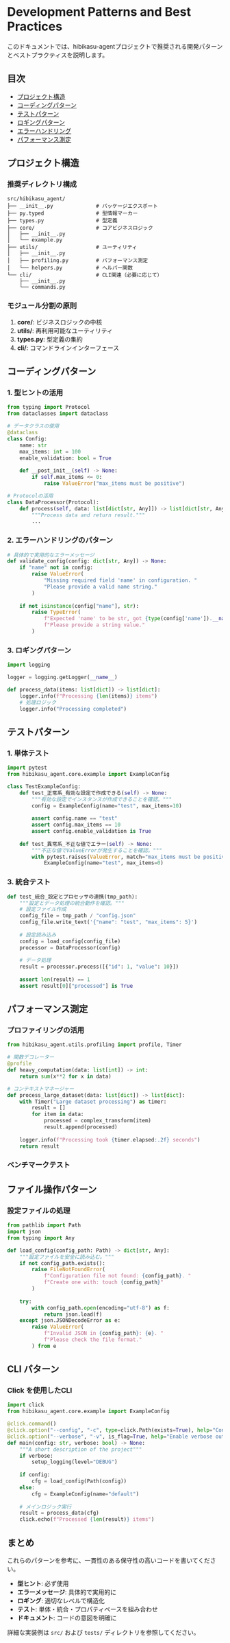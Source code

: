 # Development Patterns and Best Practices

このドキュメントでは、hibikasu-agentプロジェクトで推奨される開発パターンとベストプラクティスを説明します。

## 目次

- [プロジェクト構造](#プロジェクト構造)
- [コーディングパターン](#コーディングパターン)
- [テストパターン](#テストパターン)
- [ロギングパターン](#ロギングパターン)
- [エラーハンドリング](#エラーハンドリング)
- [パフォーマンス測定](#パフォーマンス測定)

## プロジェクト構造

### 推奨ディレクトリ構成

```
src/hibikasu_agent/
├── __init__.py              # パッケージエクスポート
├── py.typed                 # 型情報マーカー
├── types.py                 # 型定義
├── core/                    # コアビジネスロジック
│   ├── __init__.py
│   └── example.py
├── utils/                   # ユーティリティ
│   ├── __init__.py
│   ├── profiling.py         # パフォーマンス測定
│   └── helpers.py           # ヘルパー関数
└── cli/                     # CLI関連（必要に応じて）
    ├── __init__.py
    └── commands.py
```

### モジュール分割の原則

1. **core/**: ビジネスロジックの中核
2. **utils/**: 再利用可能なユーティリティ
3. **types.py**: 型定義の集約
4. **cli/**: コマンドラインインターフェース

## コーディングパターン

### 1. 型ヒントの活用

```python
from typing import Protocol
from dataclasses import dataclass

# データクラスの使用
@dataclass
class Config:
    name: str
    max_items: int = 100
    enable_validation: bool = True
    
    def __post_init__(self) -> None:
        if self.max_items <= 0:
            raise ValueError("max_items must be positive")

# Protocolの活用
class DataProcessor(Protocol):
    def process(self, data: list[dict[str, Any]]) -> list[dict[str, Any]]:
        """Process data and return result."""
        ...
```

### 2. エラーハンドリングのパターン

```python
# 具体的で実用的なエラーメッセージ
def validate_config(config: dict[str, Any]) -> None:
    if "name" not in config:
        raise ValueError(
            "Missing required field 'name' in configuration. "
            "Please provide a valid name string."
        )
    
    if not isinstance(config["name"], str):
        raise TypeError(
            f"Expected 'name' to be str, got {type(config['name']).__name__}. "
            f"Please provide a string value."
        )
```

### 3. ロギングパターン
```python
import logging

logger = logging.getLogger(__name__)

def process_data(items: list[dict]) -> list[dict]:
    logger.info(f"Processing {len(items)} items")
    # 処理ロジック
    logger.info("Processing completed")
```

## テストパターン

### 1. 単体テスト

```python
import pytest
from hibikasu_agent.core.example import ExampleConfig

class TestExampleConfig:
    def test_正常系_有効な設定で作成できる(self) -> None:
        """有効な設定でインスタンスが作成できることを確認。"""
        config = ExampleConfig(name="test", max_items=10)
        
        assert config.name == "test"
        assert config.max_items == 10
        assert config.enable_validation is True
    
    def test_異常系_不正な値でエラー(self) -> None:
        """不正な値でValueErrorが発生することを確認。"""
        with pytest.raises(ValueError, match="max_items must be positive"):
            ExampleConfig(name="test", max_items=0)
```

### 3. 統合テスト

```python
def test_統合_設定とプロセッサの連携(tmp_path):
    """設定とデータ処理の統合動作を確認。"""
    # 設定ファイル作成
    config_file = tmp_path / "config.json"
    config_file.write_text('{"name": "test", "max_items": 5}')
    
    # 設定読み込み
    config = load_config(config_file)
    processor = DataProcessor(config)
    
    # データ処理
    result = processor.process([{"id": 1, "value": 10}])
    
    assert len(result) == 1
    assert result[0]["processed"] is True
```

## パフォーマンス測定
### プロファイリングの活用

```python
from hibikasu_agent.utils.profiling import profile, Timer

# 関数デコレーター
@profile
def heavy_computation(data: list[int]) -> int:
    return sum(x**2 for x in data)

# コンテキストマネージャー
def process_large_dataset(data: list[dict]) -> list[dict]:
    with Timer("Large dataset processing") as timer:
        result = []
        for item in data:
            processed = complex_transform(item)
            result.append(processed)
    
    logger.info(f"Processing took {timer.elapsed:.2f} seconds")
    return result
```

### ベンチマークテスト

## ファイル操作パターン

### 設定ファイルの処理

```python
from pathlib import Path
import json
from typing import Any

def load_config(config_path: Path) -> dict[str, Any]:
    """設定ファイルを安全に読み込む。"""
    if not config_path.exists():
        raise FileNotFoundError(
            f"Configuration file not found: {config_path}. "
            f"Create one with: touch {config_path}"
        )
    
    try:
        with config_path.open(encoding="utf-8") as f:
            return json.load(f)
    except json.JSONDecodeError as e:
        raise ValueError(
            f"Invalid JSON in {config_path}: {e}. "
            f"Please check the file format."
        ) from e
```

## CLI パターン

### Click を使用したCLI

```python
import click
from hibikasu_agent.core.example import ExampleConfig

@click.command()
@click.option("--config", "-c", type=click.Path(exists=True), help="Configuration file")
@click.option("--verbose", "-v", is_flag=True, help="Enable verbose output")
def main(config: str, verbose: bool) -> None:
    """A short description of the project"""
    if verbose:
        setup_logging(level="DEBUG")
    
    if config:
        cfg = load_config(Path(config))
    else:
        cfg = ExampleConfig(name="default")
    
    # メインロジック実行
    result = process_data(cfg)
    click.echo(f"Processed {len(result)} items")
```

## まとめ

これらのパターンを参考に、一貫性のある保守性の高いコードを書いてください。

- **型ヒント**: 必ず使用
- **エラーメッセージ**: 具体的で実用的に
- **ロギング**: 適切なレベルで構造化
- **テスト**: 単体・統合・プロパティベースを組み合わせ
- **ドキュメント**: コードの意図を明確に

詳細な実装例は `src/` および `tests/` ディレクトリを参照してください。